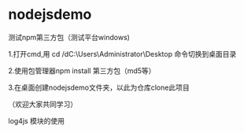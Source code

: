 # nodejsdemo
测试npm第三方包（测试平台windows)

1.打开cmd,用
cd /dC:\Users\Administrator\Desktop
命令切换到桌面目录

2.使用包管理器npm install 第三方包（md5等）

3.在桌面创建nodejsdemo文件夹，以此为仓库clone此项目

（欢迎大家共同学习）

log4js 模块的使用
